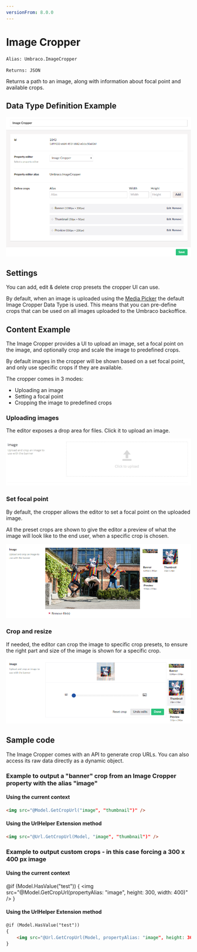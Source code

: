 ```yaml
---
versionFrom: 8.0.0
---
```


# Image Cropper

`Alias: Umbraco.ImageCropper`

`Returns: JSON`

Returns a path to an image, along with information about focal point and available crops.

## Data Type Definition Example

![Image Cropper Data Type Definition](images/datatype-v8.png)

## Settings 

You can add, edit & delete crop presets the cropper UI can use.

By default, when an image is uploaded using the [Media Picker](../Media-Picker) the default Image Cropper Data Type is used. This means that you can pre-define crops that can be used on all images uploaded to the Umbraco backoffice.

## Content Example 

The Image Cropper provides a UI to upload an image, set a focal point on the image, and optionally crop and scale the image to predefined crops.

By default images in the cropper will be shown based on a set focal point, and only use specific crops if they are available.

The cropper comes in 3 modes:

- Uploading an image
- Setting a focal point
- Cropping the image to predefined crops

### Uploading images
The editor exposes a drop area for files. Click it to upload an image.

![Image Cropper Upload](images/upload.png)

### Set focal point

By default, the cropper allows the editor to set a focal point on the uploaded image.

All the preset crops are shown to give the editor a preview of what the image will look like to the end user, when a specific crop is chosen.

![Image Cropper Focal point](images/focalpoint-v8.png)

### Crop and resize

If needed, the editor can crop the image to specific crop presets, to ensure the right part and size of the image
is shown for a specific crop.

![Image Cropper Crop](images/crop-v8.png)

## Sample code

The Image Cropper comes with an API to generate crop URLs. You can also access its raw data directly as a
dynamic object.

### Example to output a "banner" crop from an Image Cropper property with the alias "image"

#### Using the current context

```html
<img src="@Model.GetCropUrl("image", "thumbnail")" />
```

#### Using the UrlHelper Extension method

```html
<img src="@Url.GetCropUrl(Model, "image", "thumbnail")" />
```

### Example to output custom crops - in this case forcing a 300 x 400 px image

#### Using the current context

@if (Model.HasValue("test"))
{
    <img src="@Model.GetCropUrl(propertyAlias: "image", height: 300, width: 400)" />
}

#### Using the UrlHelper Extension method

```html
@if (Model.HasValue("test"))
{
    <img src="@Url.GetCropUrl(Model, propertyAlias: "image", height: 300, width: 400)" />
}
```

